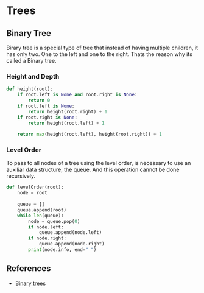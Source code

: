 # Trees

## Binary Tree

Birary tree is a special type of tree that instead of having multiple children, it has only two. One to the left and one to the right. Thats the reason why its called a Binary tree.

### Height and Depth


```python
def height(root):
    if root.left is None and root.right is None:
        return 0
    if root.left is None:
        return height(root.right) + 1
    if root.right is None:
        return height(root.left) + 1
    
    return max(height(root.left), height(root.right)) + 1
```


### Level Order

To pass to all nodes of a tree using the level order, is necessary to use an auxiliar data structure, the queue. And this operation cannot be done recursively.

```python
def levelOrder(root):
    node = root
    
    queue = []
    queue.append(root)
    while len(queue):
        node = queue.pop(0)
        if node.left:
            queue.append(node.left)
        if node.right:
            queue.append(node.right)
        print(node.info, end=" ")
```

## References
- [Binary trees](https://www.geeksforgeeks.org/binary-tree-data-structure/)